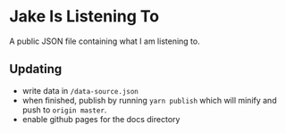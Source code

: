# Jake Is Listening To

A public JSON file containing what I am listening to.

## Updating

- write data in `/data-source.json`
- when finished, publish by running `yarn publish` which will minify and push to `origin master`.
- enable github pages for the docs directory

